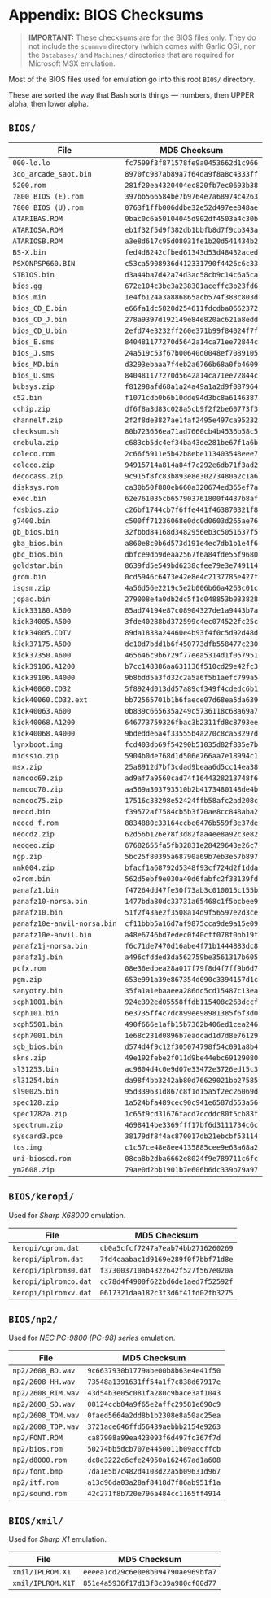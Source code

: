 # Appendix: BIOS Checksums

> **IMPORTANT:** These checksums are for the BIOS files only. They do not include the `scummvm` directory (which comes with Garlic OS), nor the `Databases/` and `Machines/` directories that are required for Microsoft MSX emulation.

Most of the BIOS files used for emulation go into this root `BIOS/` directory.

These are sorted the way that Bash sorts things — numbers, then UPPER alpha, then lower alpha.

## `BIOS/`

| File                        | MD5 Checksum                       |
|-----------------------------|------------------------------------|
| `000-lo.lo`                 | `fc7599f3f871578fe9a0453662d1c966` |
| `3do_arcade_saot.bin`       | `8970fc987ab89a7f64da9f8a8c4333ff` |
| `5200.rom`                  | `281f20ea4320404ec820fb7ec0693b38` |
| `7800 BIOS (E).rom`         | `397bb566584be7b9764e7a68974c4263` |
| `7800 BIOS (U).rom`         | `0763f1ffb006ddbe32e52d497ee848ae` |
| `ATARIBAS.ROM`              | `0bac0c6a50104045d902df4503a4c30b` |
| `ATARIOSA.ROM`              | `eb1f32f5d9f382db1bbfb8d7f9cb343a` |
| `ATARIOSB.ROM`              | `a3e8d617c95d08031fe1b20d541434b2` |
| `BS-X.bin`                  | `fed4d8242cfbed61343d53d48432aced` |
| `PSXONPSP660.BIN`           | `c53ca5908936d412331790f4426c6c33` |
| `STBIOS.bin`                | `d3a44ba7d42a74d3ac58cb9c14c6a5ca` |
| `bios.gg`                   | `672e104c3be3a238301aceffc3b23fd6` |
| `bios.min`                  | `1e4fb124a3a886865acb574f388c803d` |
| `bios_CD_E.bin`             | `e66fa1dc5820d254611fdcdba0662372` |
| `bios_CD_J.bin`             | `278a9397d192149e84e820ac621a8edd` |
| `bios_CD_U.bin`             | `2efd74e3232ff260e371b99f84024f7f` |
| `bios_E.sms`                | `840481177270d5642a14ca71ee72844c` |
| `bios_J.sms`                | `24a519c53f67b00640d0048ef7089105` |
| `bios_MD.bin`               | `d3293ebaaa7f4eb2a6766b68a0fb4609` |
| `bios_U.sms`                | `840481177270d5642a14ca71ee72844c` |
| `bubsys.zip`                | `f81298afd68a1a24a49a1a2d9f087964` |
| `c52.bin`                   | `f1071cdb0b6b10dde94d3bc8a6146387` |
| `cchip.zip`                 | `df6f8a3d83c028a5cb9f2f2be60773f3` |
| `channelf.zip`              | `2f2f8de3827ae1faf2495e497ca95232` |
| `checksum.sh`               | `80b723656ea71ad7660cb4b4536b58c5` |
| `cnebula.zip`               | `c683cb5dc4ef34ba43de281be67f1a6b` |
| `coleco.rom`                | `2c66f5911e5b42b8ebe113403548eee7` |
| `coleco.zip`                | `94915714a814a84f7c292e6db71f3ad2` |
| `decocass.zip`              | `9c915f8fc83b893e8e30273480a2c1a6` |
| `disksys.rom`               | `ca30b50f880eb660a320674ed365ef7a` |
| `exec.bin`                  | `62e761035cb657903761800f4437b8af` |
| `fdsbios.zip`               | `c26bf1744cb7f6ffe441f463870321f8` |
| `g7400.bin`                 | `c500ff71236068e0dc0d0603d265ae76` |
| `gb_bios.bin`               | `32fbbd84168d3482956eb3c5051637f5` |
| `gba_bios.bin`              | `a860e8c0b6d573d191e4ec7db1b1e4f6` |
| `gbc_bios.bin`              | `dbfce9db9deaa2567f6a84fde55f9680` |
| `goldstar.bin`              | `8639fd5e549bd6238cfee79e3e749114` |
| `grom.bin`                  | `0cd5946c6473e42e8e4c2137785e427f` |
| `isgsm.zip`                 | `4a56d56e2219c5e2b006b66a4263c01c` |
| `jopac.bin`                 | `279008e4a0db2dc5f1c048853b033828` |
| `kick33180.A500`            | `85ad74194e87c08904327de1a9443b7a` |
| `kick34005.A500`            | `3fde40288bd372599c4ec074522fc25c` |
| `kick34005.CDTV`            | `89da1838a24460e4b93f4f0c5d92d48d` |
| `kick37175.A500`            | `dc10d7bdd1b6f450773dfb558477c230` |
| `kick37350.A600`            | `465646c9b6729f77eea5314d1f057951` |
| `kick39106.A1200`           | `b7cc148386aa631136f510cd29e42fc3` |
| `kick39106.A4000`           | `9b8bdd5a3fd32c2a5a6f5b1aefc799a5` |
| `kick40060.CD32`            | `5f8924d013dd57a89cf349f4cdedc6b1` |
| `kick40060.CD32.ext`        | `bb72565701b1b6faece07d68ea5da639` |
| `kick40063.A600`            | `0b839c665635a249c5736118c68a69a7` |
| `kick40068.A1200`           | `646773759326fbac3b2311fd8c8793ee` |
| `kick40068.A4000`           | `9bdedde6a4f33555b4a270c8ca53297d` |
| `lynxboot.img`              | `fcd403db69f54290b51035d82f835e7b` |
| `midssio.zip`               | `5904b0de768d1d506e766aa7e18994c1` |
| `msx.zip`                   | `25a8912d7bf3cdad9beaa6d5cc14ea38` |
| `namcoc69.zip`              | `ad9af7a9560cad74f1644328213748f6` |
| `namcoc70.zip`              | `aa569a303793510b2b4173480148de4b` |
| `namcoc75.zip`              | `17516c33298e52424ffb58afc2ad208c` |
| `neocd.bin`                 | `f39572af7584cb5b3f70ae8cc848aba2` |
| `neocd_f.rom`               | `8834880c33164ccbe6476b559f3e37de` |
| `neocdz.zip`                | `62d56b126e78f3d82faa4ee8a92c3e82` |
| `neogeo.zip`                | `67682655fa5fb32831e28429643e26c7` |
| `ngp.zip`                   | `5bc25f80395a68790a69b7eb3e57b897` |
| `nmk004.zip`                | `bfacf1a68792d5348f93cf724d2f1dda` |
| `o2rom.bin`                 | `562d5ebf9e030a40d6fabfc2f33139fd` |
| `panafz1.bin`               | `f47264dd47fe30f73ab3c010015c155b` |
| `panafz10-norsa.bin`        | `1477bda80dc33731a65468c1f5bcbee9` |
| `panafz10.bin`              | `51f2f43ae2f3508a14d9f56597e2d3ce` |
| `panafz10e-anvil-norsa.bin` | `cf11bbb5a16d7af9875cca9de9a15e09` |
| `panafz10e-anvil.bin`       | `a48e6746bd7edec0f40cff078f0bb19f` |
| `panafz1j-norsa.bin`        | `f6c71de7470d16abe4f71b1444883dc8` |
| `panafz1j.bin`              | `a496cfdded3da562759be3561317b605` |
| `pcfx.rom`                  | `08e36edbea28a017f79f8d4f7ff9b6d7` |
| `pgm.zip`                   | `653e991a39e867354d090c3394157d1c` |
| `sanyotry.bin`              | `35fa1a1ebaaeea286dc5cd15487c13ea` |
| `scph1001.bin`              | `924e392ed05558ffdb115408c263dccf` |
| `scph101.bin`               | `6e3735ff4c7dc899ee98981385f6f3d0` |
| `scph5501.bin`              | `490f666e1afb15b7362b406ed1cea246` |
| `scph7001.bin`              | `1e68c231d0896b7eadcad1d7d8e76129` |
| `sgb_bios.bin`              | `d574d4f9c12f305074798f54c091a8b4` |
| `skns.zip`                  | `49e192febe2f011d9be44ebc69129080` |
| `sl31253.bin`               | `ac9804d4c0e9d07e33472e3726ed15c3` |
| `sl31254.bin`               | `da98f4bb3242ab80d76629021bb27585` |
| `sl90025.bin`               | `95d339631d867c8f1d15a5f2ec26069d` |
| `spec128.zip`               | `1a524bfa489cec90c941e6587d553a56` |
| `spec1282a.zip`             | `1c65f9cd31676facd7ccddc80f5cb83f` |
| `spectrum.zip`              | `4698414be3369fff17bf6d3111734c6c` |
| `syscard3.pce`              | `38179df8f4ac870017db21ebcbf53114` |
| `tos.img`                   | `c1c57ce48e8ee4135885cee9e63a68a2` |
| `uni-bioscd.rom`            | `08ca8b2dba6662e8024f9e789711c6fc` |
| `ym2608.zip`                | `79ae0d2bb1901b7e606b6dc339b79a97` |

## `BIOS/keropi/`

Used for _Sharp X68000_ emulation.

| File                  | MD5 Checksum                       |
|-----------------------|------------------------------------|
| `keropi/cgrom.dat`    | `cb0a5cfcf7247a7eab74bb2716260269` |
| `keropi/iplrom.dat`   | `7fd4caabac1d9169e289f0f7bbf71d8e` |
| `keropi/iplrom30.dat` | `f373003710ab4322642f527f567e020a` |
| `keropi/iplromco.dat` | `cc78d4f4900f622bd6de1aed7f52592f` |
| `keropi/iplromxv.dat` | `0617321daa182c3f3d6f41fd02fb3275` |

## `BIOS/np2/`

Used for _NEC PC-9800 (PC-98) series_ emulation.

| File               | MD5 Checksum                       |
|--------------------|------------------------------------|
| `np2/2608_BD.wav`  | `9c6637930b1779abe00b8b63e4e41f50` |
| `np2/2608_HH.wav`  | `73548a1391631ff54a1f7c838d67917e` |
| `np2/2608_RIM.wav` | `43d54b3e05c081fa280c9bace3af1043` |
| `np2/2608_SD.wav`  | `08124ccb84a9f65e2affc29581e690c9` |
| `np2/2608_TOM.wav` | `0faed5664a2dd8b1b2308e8a50ac25ea` |
| `np2/2608_TOP.wav` | `3721ace646ffd56439aebbb2154e9263` |
| `np2/FONT.ROM`     | `ca87908a99ea423093f6d497fc367f7d` |
| `np2/bios.rom`     | `50274bb5dcb707e4450011b09accffcb` |
| `np2/d8000.rom`    | `dc8e3222c6cfe24950a162467ad1a608` |
| `np2/font.bmp`     | `7da1e5b7c482d4108d22a5b09631d967` |
| `np2/itf.rom`      | `a13d96da03a28af8418d7f86ab951f1a` |
| `np2/sound.rom`    | `42c271f8b720e796a484cc1165ff4914` |

## `BIOS/xmil/`

Used for _Sharp X1_ emulation.

| File              | MD5 Checksum                       |
|-------------------|------------------------------------|
| `xmil/IPLROM.X1`  | `eeeea1cd29c6e0e8b094790ae969bfa7` |
| `xmil/IPLROM.X1T` | `851e4a5936f17d13f8c39a980cf00d77` |
